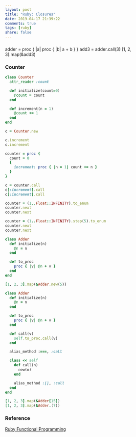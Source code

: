 ```yaml
---
layout: post
title: "Ruby: Closures"
date: 2019-04-17 21:39:22
comments: true
tags: [ruby]
share: false
---
```

###
adder = proc { |a| proc { |b| a + b } }
add3 = adder.call(3)
[1, 2, 3].map(&add3)
### Counter
```ruby
class Counter
  attr_reader :count

  def initialize(count=0)
    @count = count
  end

  def increment(n = 1)
    @count += 1
  end
end

c = Counter.new

c.increment
c.increment
```

```ruby
counter = proc {
  count = 0
  {
    increment: proc { |n = 1| count += n }
  }
}

c = counter.call
c[:increment].call
c[:increment].call
```
```ruby
counter = (1..Float::INFINITY).to_enum
counter.next
counter.next

counter = (1..Float::INFINITY).step(5).to_enum
counter.next
counter.next
```

```ruby
class Adder
  def initialize(n)
    @n = n
  end

  def to_proc
    proc { |v| @n + v }
  end
end

[1, 2, 3].map(&Adder.new(5))
```

```ruby
class Adder
  def initialize(n)
    @n = n
  end

  def to_proc
    proc { |v| @n + v }
  end

  def call(v)
    self.to_proc.call(v)
  end

  alias_method :===, :call

  class << self
    def call(n)
      new(n)
    end

    alias_method :[], :call
  end
end

[1, 2, 3].map(&Adder[15])
[1, 2, 3].map(&Adder.(7))
```

### Reference
[Ruby Functional Programming](https://medium.com/@baweaver/functional-programming-in-ruby-closures-ac80547eb40d)



